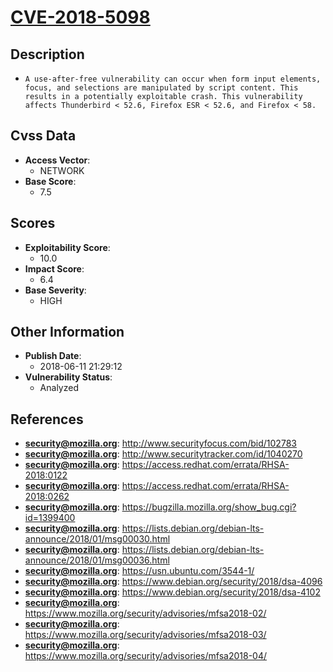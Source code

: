 
# [CVE-2018-5098](https://cve.mitre.org/cgi-bin/cvename.cgi?name=CVE-2018-5098)

## Description

- `A use-after-free vulnerability can occur when form input elements, focus, and selections are manipulated by script content. This results in a potentially exploitable crash. This vulnerability affects Thunderbird < 52.6, Firefox ESR < 52.6, and Firefox < 58.`

## Cvss Data

- **Access Vector**:
  - NETWORK
- **Base Score**:
  - 7.5

## Scores

- **Exploitability Score**:
  - 10.0
- **Impact Score**:
  - 6.4
- **Base Severity**:
  - HIGH

## Other Information

- **Publish Date**:
  - 2018-06-11 21:29:12
- **Vulnerability Status**:
  - Analyzed

## References

- **security@mozilla.org**: http://www.securityfocus.com/bid/102783
- **security@mozilla.org**: http://www.securitytracker.com/id/1040270
- **security@mozilla.org**: https://access.redhat.com/errata/RHSA-2018:0122
- **security@mozilla.org**: https://access.redhat.com/errata/RHSA-2018:0262
- **security@mozilla.org**: https://bugzilla.mozilla.org/show_bug.cgi?id=1399400
- **security@mozilla.org**: https://lists.debian.org/debian-lts-announce/2018/01/msg00030.html
- **security@mozilla.org**: https://lists.debian.org/debian-lts-announce/2018/01/msg00036.html
- **security@mozilla.org**: https://usn.ubuntu.com/3544-1/
- **security@mozilla.org**: https://www.debian.org/security/2018/dsa-4096
- **security@mozilla.org**: https://www.debian.org/security/2018/dsa-4102
- **security@mozilla.org**: https://www.mozilla.org/security/advisories/mfsa2018-02/
- **security@mozilla.org**: https://www.mozilla.org/security/advisories/mfsa2018-03/
- **security@mozilla.org**: https://www.mozilla.org/security/advisories/mfsa2018-04/
